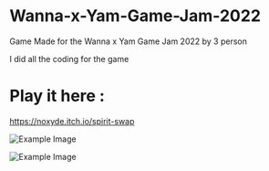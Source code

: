# Wanna-x-Yam-Game-Jam-2022
Game Made for the Wanna x Yam Game Jam 2022 by 3 person

I did all the coding for the game

# Play it here :
https://noxyde.itch.io/spirit-swap


![Example Image](https://img.itch.zone/aW1nLzk4MDIwODEucG5n/315x250%23c/aqT3sq.png)

![Example Image](https://img.itch.zone/aW1hZ2UvMTY2MTU1OS85Nzg3OTc3LnBuZw==/347x500/aw6uY4.png)

